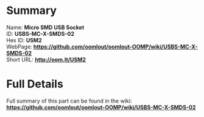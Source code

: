 
Summary
=================
  
Name: __Micro SMD USB Socket__    
ID: __USBS-MC-X-SMDS-02__   
Hex ID: __USM2__   
WebPage: __https://github.com/oomlout/oomlout-OOMP/wiki/USBS-MC-X-SMDS-02__   
Short URL: __http://oom.lt/USM2__   

Full Details
==========================
Full summary of this part can be found in the wiki:   
__https://github.com/oomlout/oomlout-OOMP/wiki/USBS-MC-X-SMDS-02__    

